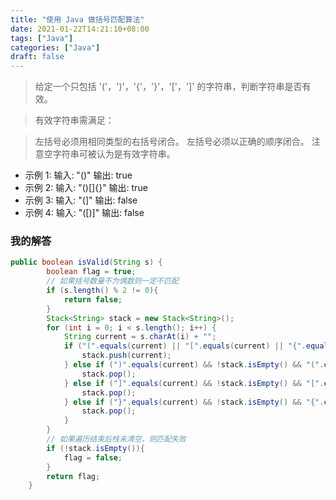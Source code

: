 ```yaml
---
title: "使用 Java 做括号匹配算法"
date: 2021-01-22T14:21:10+08:00
tags: ["Java"]
categories: ["Java"]
draft: false
---
```



> 给定一个只包括 '('，')'，'{'，'}'，'['，']' 的字符串，判断字符串是否有效。

> 有效字符串需满足：

> 左括号必须用相同类型的右括号闭合。
左括号必须以正确的顺序闭合。
注意空字符串可被认为是有效字符串。

- 示例 1:
  输入: "()"
  输出: true
- 示例 2:
  输入: "()[]{}"
  输出: true
- 示例 3:
  输入: "(]"
  输出: false
- 示例 4:
  输入: "([)]"
  输出: false

### 我的解答
```java
public boolean isValid(String s) {
        boolean flag = true;
        // 如果括号数量不为偶数则一定不匹配
        if (s.length() % 2 != 0){
            return false;
        }
        Stack<String> stack = new Stack<String>();
        for (int i = 0; i < s.length(); i++) {
            String current = s.charAt(i) + "";
            if ("(".equals(current) || "[".equals(current) || "{".equals(current)) {
                stack.push(current);
            } else if (")".equals(current) && !stack.isEmpty() && "(".equals(stack.peek())) {
                stack.pop();
            } else if ("]".equals(current) && !stack.isEmpty() && "[".equals(stack.peek())) {
                stack.pop();
            } else if ("}".equals(current) && !stack.isEmpty() && "{".equals(stack.peek())) {
                stack.pop();
            }
        }
        // 如果遍历结束后栈未清空，则匹配失败
        if (!stack.isEmpty()){
            flag = false;
        }
        return flag;
    }
```
